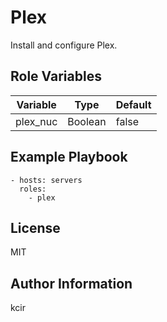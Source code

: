 Plex
=========

Install and configure Plex.

Role Variables
--------------

| Variable    | Type    | Default      |
| ----------- | ------- | ------------ |
| plex_nuc    | Boolean | false        |

Example Playbook
----------------

```
- hosts: servers
  roles:
    - plex
```

License
-------

MIT

Author Information
------------------

kcir
